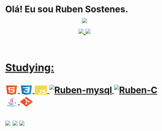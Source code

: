 <h1  align = "centro" > Olá! Eu sou Ruben Sostenes. </ h1 >

<div align="center">
   <a href="https://github.com/rubensostenes">
   <img height="150em" src="http://github-profile-summary-cards.vercel.app/api/cards/profile-details?username=rubensostenes&theme=2077"/> <br>  
   <img height="150em" src="http://github-profile-summary-cards.vercel.app/api/cards/repos-per-language?username=rubensostenes&theme=2077"/> 
   <img height="150em" src="http://github-profile-summary-cards.vercel.app/api/cards/stats?username=rubensostenes&theme=2077"/> <br>
</div>
  
 <br>  
   
 <div> 
   <h3>Studying:</h3><img align="center" alt="Ruben-HTML" height="30" width="40" src="https://raw.githubusercontent.com/devicons/devicon/master/icons/html5/html5-original.svg">
    <img align="center" alt="Ruben-CSS" height="30" width="40" src="https://raw.githubusercontent.com/devicons/devicon/master/icons/css3/css3-original.svg">
    <img align="center" alt="Ruben-Js" height="30" width="40" src="https://raw.githubusercontent.com/devicons/devicon/master/icons/javascript/javascript-plain.svg">
    <img align="center" alt="Ruben-mysql" height="50" width="50" src="https://cdn.jsdelivr.net/gh/devicons/devicon/icons/mysql/mysql-original-wordmark.svg" />        
    <img align="center" alt="Ruben-C" height="30" width="40" src="https://cdn.jsdelivr.net/gh/devicons/devicon/icons/csharp/csharp-original.svg" />
    <img align="center" alt="Ruben-Java" height="30" width="40" src="https://raw.githubusercontent.com/devicons/devicon/master/icons/java/java-original.svg">
    <img align="center" alt="Ruben-git" height="30" width="40" src="https://raw.githubusercontent.com/devicons/devicon/master/icons/git/git-original.svg">
  </div>
 
 <br>  
   
  <div> 
    <a href="https://instagram.com/ruben_sostenes" target="_blank"><img src="https://img.shields.io/badge/-Instagram-%23E4405F?style=for-the-badge&logo=instagram&logoColor=white" target="_blank"></a>
    <a href = "mailto:rubenmelo332@gmail.com"><img src="https://img.shields.io/badge/-Gmail-%23333?style=for-the-badge&logo=gmail&logoColor=white" target="_blank"></a>
    <a href="https://www.linkedin.com/in/ruben-sostenes-192704231" target="_blank"><img src="https://img.shields.io/badge/-LinkedIn-%230077B5?style=for-the-badge&logo=linkedin&logoColor=white" target="_blank"></a> 
   
  </div>
